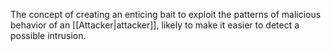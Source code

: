 The concept of creating an enticing bait to exploit the patterns of malicious behavior of an [[Attacker|attacker]], likely to make it easier to detect a possible intrusion. 

